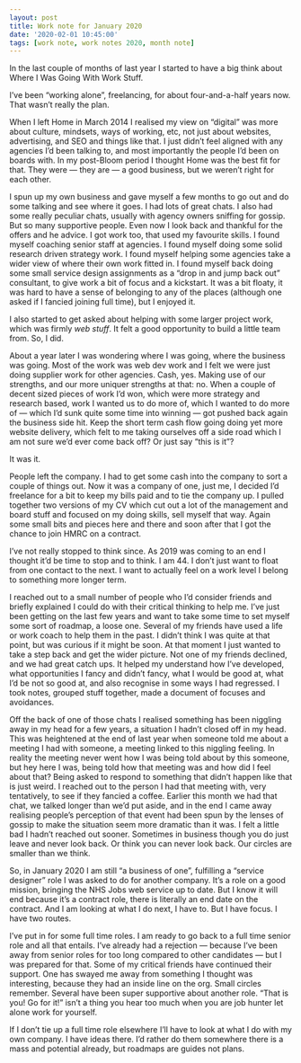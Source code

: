 ```yaml
---
layout: post
title: Work note for January 2020
date: '2020-02-01 10:45:00'
tags: [work note, work notes 2020, month note]
---
```

In the last couple of months of last year I started to have a big think about Where I Was Going With Work Stuff.

I’ve been “working alone”, freelancing, for about four-and-a-half years now. That wasn’t really the plan.

When I left Home in March 2014 I realised my view on “digital” was more about culture, mindsets, ways of working, etc, not just about websites, advertising, and SEO and things like that. I just didn’t feel aligned with any agencies I’d been talking to, and most importantly the people I’d been on boards with. In my post-Bloom period I thought Home was the best fit for that. They were — they are — a good business, but we weren’t right for each other.

I spun up my own business and gave myself a few months to go out and do some talking and see where it goes. I had lots of great chats. I also had some really peculiar chats, usually with agency owners sniffing for gossip. But so many supportive people. Even now I look back and thankful for the offers and he advice. I got work too, that used my favourite skills. I found myself coaching senior staff at agencies. I found myself doing some solid research driven strategy work. I found myself helping some agencies take a wider view of where their own work fitted in. I found myself back doing some small service design assignments as a “drop in and jump back out” consultant, to give work a bit of focus and a kickstart. It was a bit floaty, it was hard to have a sense of belonging to any of the places (although one asked if I fancied joining full time), but I enjoyed it.

I also started to get asked about helping with some larger project work, which was firmly _web stuff_. It felt a good opportunity to build a little team from. So, I did.

About a year later I was wondering where I was going, where the business was going. Most of the work was web dev work and I felt we were just doing supplier work for other agencies. Cash, yes. Making use of our strengths, and our more uniquer strengths at that: no. When a couple of decent sized pieces of work I’d won, which were more strategy and research based, work I wanted us to do more of, which I wanted to do more of — which I’d sunk quite some time into winning — got pushed back again the business side hit. Keep the short term cash flow going doing yet more website delivery, which felt to me taking ourselves off a side road which I am not sure we’d ever come back off? Or just say “this is it”?

It was it.

People left the company. I had to get some cash into the company to sort a couple of things out. Now it was a company of one, just me, I decided I’d freelance for a bit to keep my bills paid and to tie the company up. I pulled together two versions of my CV which cut out a lot of the management and board stuff and focused on my doing skills, sell myself that way. Again some small bits and pieces here and there and soon after that I got the chance to join HMRC on a contract.

I’ve not really stopped to think since. As 2019 was coming to an end I thought it’d be time to stop and to think. I am 44. I don’t just want to float from one contact to the next. I want to actually feel on a work level I belong to something more longer term.

I reached out to a small number of people who I’d consider friends and briefly explained I could do with their critical thinking to help me. I’ve just been getting on the last few years and want to take some time to set myself some sort of roadmap, a loose one. Several of my friends have used a life or work coach to help them in the past. I didn’t think I was quite at that point, but was curious if it might be soon. At that moment I just wanted to take a step back and get the wider picture. Not one of my friends declined, and we had great catch ups. It helped my understand how I’ve developed, what opportunities I fancy and didn’t fancy, what I would be good at, what I’d be not so good at, and also recognise in some ways I had regressed. I took notes, grouped stuff together, made a document of focuses and avoidances.

Off the back of one of those chats I realised something has been niggling away in my head for a few years, a situation I hadn’t closed off in my head. This was heightened at the end of last year when someone told me about a meeting I had with someone, a meeting linked to this niggling feeling. In reality the meeting never went how I was being told about by this someone, but hey here I was, being told how that meeting was and how did I feel about that? Being asked to respond to something that didn’t happen like that is just weird. I reached out to the person I had that meeting with, very tentatively, to see if they fancied a coffee. Earlier this month we had that chat, we talked longer than we’d put aside, and in the end I came away realising people’s perception of that event had been spun by the lenses of gossip to make the situation seem more dramatic than it was. I felt a little bad I hadn’t reached out sooner. Sometimes in business though you do just leave and never look back. Or think you can never look back. Our circles are smaller than we think.

So, in January 2020 I am still “a business of one”, fulfilling a “service designer” role I was asked to do for another company. It’s a role on a good mission, bringing the NHS Jobs web service up to date. But I know it will end because it’s a contract role, there is literally an end date on the contract. And I am looking at what I do next, I have to. But I have focus. I have two routes.

I’ve put in for some full time roles. I am ready to go back to a full time senior role and all that entails. I’ve already had a rejection — because I’ve been away from senior roles for too long compared to other candidates — but I was prepared for that. Some of my critical friends have continued their support. One has swayed me away from something I thought was interesting, because they had an inside line on the org. Small circles remember. Several have been super supportive about another role. “That is you! Go for it!” isn’t a thing you hear too much when you are job hunter let alone work for yourself.

If I don’t tie up a full time role elsewhere I’ll have to look at what I do with my own company. I have ideas there. I’d rather do them somewhere there is a mass and potential already, but roadmaps are guides not plans.

